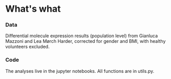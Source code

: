 # What's what

### Data
Differential molecule expression results (population level) from Gianluca Mazzoni and Lea Mørch Harder, corrected for gender and BMI, with healthy volunteers excluded.

### Code
The analyses live in the jupyter notebooks. All functions are in utils.py. 
